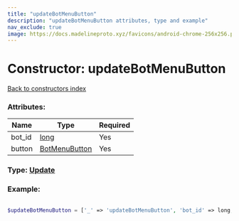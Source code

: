 ```yaml
---
title: "updateBotMenuButton"
description: "updateBotMenuButton attributes, type and example"
nav_exclude: true
image: https://docs.madelineproto.xyz/favicons/android-chrome-256x256.png
---
```

# Constructor: updateBotMenuButton  
[Back to constructors index](/API_docs/constructors/index.html)



### Attributes:

| Name     |    Type       | Required |
|----------|---------------|----------|
|bot\_id|[long](/API_docs/types/long.html) | Yes|
|button|[BotMenuButton](/API_docs/types/BotMenuButton.html) | Yes|



### Type: [Update](/API_docs/types/Update.html)


### Example:

```php

$updateBotMenuButton = ['_' => 'updateBotMenuButton', 'bot_id' => long, 'button' => BotMenuButton];
```  

